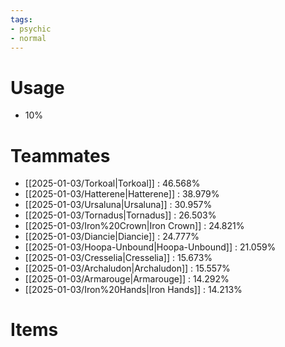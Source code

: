 ```yaml
---
tags:
- psychic
- normal
---
```

# Usage
- 10%
# Teammates
- [[2025-01-03/Torkoal|Torkoal]] : 46.568%
- [[2025-01-03/Hatterene|Hatterene]] : 38.979%
- [[2025-01-03/Ursaluna|Ursaluna]] : 30.957%
- [[2025-01-03/Tornadus|Tornadus]] : 26.503%
- [[2025-01-03/Iron%20Crown|Iron Crown]] : 24.821%
- [[2025-01-03/Diancie|Diancie]] : 24.777%
- [[2025-01-03/Hoopa-Unbound|Hoopa-Unbound]] : 21.059%
- [[2025-01-03/Cresselia|Cresselia]] : 15.673%
- [[2025-01-03/Archaludon|Archaludon]] : 15.557%
- [[2025-01-03/Armarouge|Armarouge]] : 14.292%
- [[2025-01-03/Iron%20Hands|Iron Hands]] : 14.213%
# Items